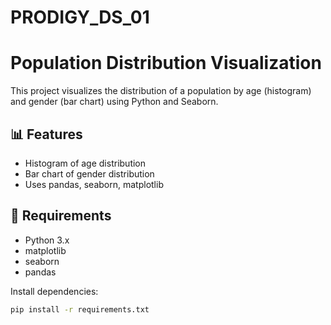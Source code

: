# PRODIGY_DS_01
# Population Distribution Visualization

This project visualizes the distribution of a population by age (histogram) and gender (bar chart) using Python and Seaborn.

## 📊 Features

- Histogram of age distribution
- Bar chart of gender distribution
- Uses pandas, seaborn, matplotlib

## 🧰 Requirements

- Python 3.x
- matplotlib
- seaborn
- pandas

Install dependencies:
```bash
pip install -r requirements.txt
